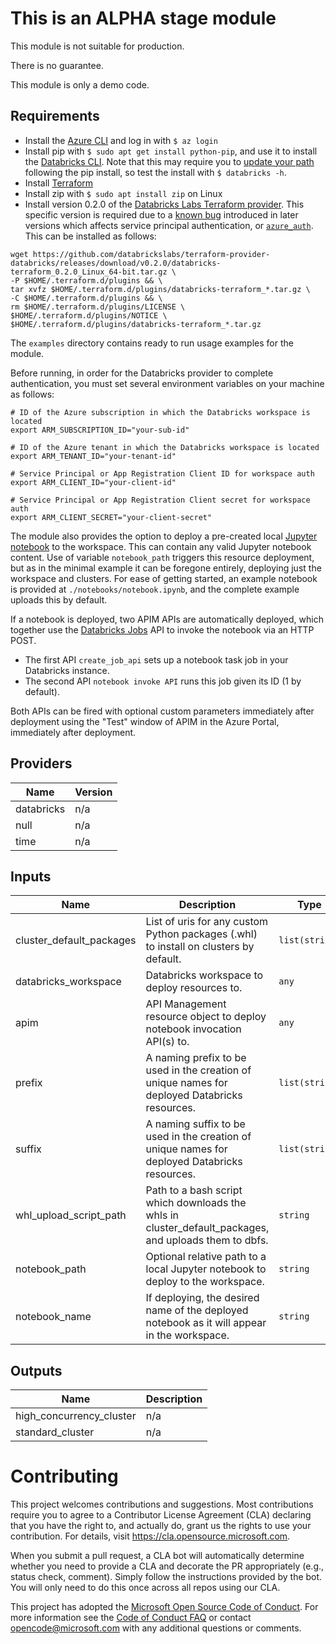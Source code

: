 # This is an ALPHA stage module

This module is not suitable for production.

There is no guarantee.

This module is only a demo code.


## Requirements

- Install the [Azure CLI](https://docs.microsoft.com/en-us/cli/azure/install-azure-cli?view=azure-cli-latest) and log in with `$ az login`
- Install pip with `$ sudo apt get install python-pip`, and use it to install the [Databricks CLI](https://docs.databricks.com/dev-tools/cli/index.html#install-the-cli). Note that this may require you to [update your path](https://stackoverflow.com/questions/52012006/databricks-cli-not-installing-on-ubuntu-18-04) following the pip install, so test the install with `$ databricks -h`.
- Install [Terraform](https://learn.hashicorp.com/terraform/getting-started/install.html)
- Install zip with `$ sudo apt install zip` on Linux
- Install version 0.2.0 of the [Databricks Labs Terraform provider](https://github.com/databrickslabs/terraform-provider-databricks). This specific version is required due to a [known bug](https://github.com/databrickslabs/terraform-provider-databricks/issues/127) introduced in later versions which affects service principal authentication, or [`azure_auth`](https://databrickslabs.github.io/terraform-provider-databricks/provider/#azure-service-principal-auth). This can be installed as follows:

```shell
wget https://github.com/databrickslabs/terraform-provider-databricks/releases/download/v0.2.0/databricks-terraform_0.2.0_Linux_64-bit.tar.gz \
-P $HOME/.terraform.d/plugins && \
tar xvfz $HOME/.terraform.d/plugins/databricks-terraform_*.tar.gz \
-C $HOME/.terraform.d/plugins && \
rm $HOME/.terraform.d/plugins/LICENSE \
$HOME/.terraform.d/plugins/NOTICE \
$HOME/.terraform.d/plugins/databricks-terraform_*.tar.gz
```

The `examples` directory contains ready to run usage examples for the module.

Before running, in order for the Databricks provider to complete authentication, you must set several environment variables on your machine as follows:

```shell
# ID of the Azure subscription in which the Databricks workspace is located
export ARM_SUBSCRIPTION_ID="your-sub-id"

# ID of the Azure tenant in which the Databricks workspace is located
export ARM_TENANT_ID="your-tenant-id"

# Service Principal or App Registration Client ID for workspace auth
export ARM_CLIENT_ID="your-client-id"

# Service Principal or App Registration Client secret for workspace auth
export ARM_CLIENT_SECRET="your-client-secret"
```

The module also provides the option to deploy a pre-created local [Jupyter notebook](https://jupyter.org/) to the workspace. This can contain any valid Jupyter notebook content. Use of variable `notebook_path` triggers this resource deployment, but as in the minimal example it can be foregone entirely, deploying just the workspace and clusters. For ease of getting started, an example notebook is provided at `./notebooks/notebook.ipynb`, and the complete example uploads this by default.

If a notebook is deployed, two APIM APIs are automatically deployed, which together use the [Databricks Jobs](https://docs.databricks.com/jobs.html) API to invoke the notebook via an HTTP POST.

- The first API `create_job_api` sets up a notebook task job in your Databricks instance.
- The second API `notebook invoke API` runs this job given its ID (1 by default).

Both APIs can be fired with optional custom parameters immediately after deployment using the "Test" window of APIM in the Azure Portal, immediately after deployment.

## Providers

| Name | Version |
|------|---------|
| databricks | n/a |
| null | n/a |
| time | n/a |

## Inputs

| Name | Description | Type | Default | Required |
|------|-------------|------|---------|:--------:|
| cluster\_default\_packages | List of uris for any custom Python packages (.whl) to install on clusters by default. | `list(string)` | `[]` | no |
| databricks\_workspace | Databricks workspace to deploy resources to. | `any` | n/a | yes |
| apim | API Management resource object to deploy notebook invocation API(s) to. | `any` | n/a | yes |
| prefix | A naming prefix to be used in the creation of unique names for deployed Databricks resources. | `list(string)` | `[]` | no |
| suffix | A naming suffix to be used in the creation of unique names for deployed Databricks resources. | `list(string)` | `[]` | no |
| whl\_upload\_script\_path | Path to a bash script which downloads the whls in cluster\_default\_packages, and uploads them to dbfs. | `string` | `""` | no |
| notebook\_path | Optional relative path to a local Jupyter notebook to deploy to the workspace. | `string` | "" | no |
| notebook\_name | If deploying, the desired name of the deployed notebook as it will appear in the workspace. | `string` | `"mynotebook"` | no |

## Outputs

| Name | Description |
|------|-------------|
| high\_concurrency\_cluster | n/a |
| standard\_cluster | n/a |

# Contributing

This project welcomes contributions and suggestions.  Most contributions require you to agree to a
Contributor License Agreement (CLA) declaring that you have the right to, and actually do, grant us
the rights to use your contribution. For details, visit https://cla.opensource.microsoft.com.

When you submit a pull request, a CLA bot will automatically determine whether you need to provide
a CLA and decorate the PR appropriately (e.g., status check, comment). Simply follow the instructions
provided by the bot. You will only need to do this once across all repos using our CLA.

This project has adopted the [Microsoft Open Source Code of Conduct](https://opensource.microsoft.com/codeofconduct/).
For more information see the [Code of Conduct FAQ](https://opensource.microsoft.com/codeofconduct/faq/) or
contact [opencode@microsoft.com](mailto:opencode@microsoft.com) with any additional questions or comments.
